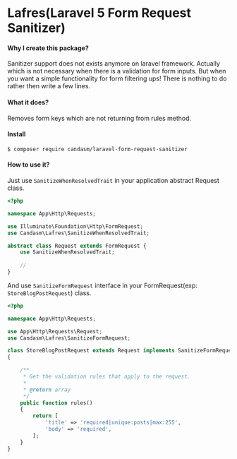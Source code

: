 # Lafres(Laravel 5 Form Request Sanitizer)


#### Why I create this package?
Sanitizer support does not exists anymore on laravel framework. Actually which is not necessary when there is a validation for form inputs.
But when you want a simple functionality for form filtering ups! There is nothing to do rather then write a few lines.

#### What it does?
Removes form keys which are not returning from rules method.  

#### Install

```
$ composer require candasm/laravel-form-request-sanitizer
```

#### How to use it?

Just use `SanitizeWhenResolvedTrait` in your application abstract Request class. 

```php
<?php 

namespace App\Http\Requests;

use Illuminate\Foundation\Http\FormRequest;
use Candasm\Lafres\SanitizeWhenResolvedTrait;

abstract class Request extends FormRequest {
	use SanitizeWhenResolvedTrait;
	
	//
}

```

And use `SanitizeFormRequest` interface in your FormRequest(exp: `StoreBlogPostRequest`) class.
```php
<?php

namespace App\Http\Requests;

use App\Http\Requests\Request;
use Candasm\Lafres\SanitizeFormRequest;

class StoreBlogPostRequest extends Request implements SanitizeFormRequest
{

    /**
     * Get the validation rules that apply to the request.
     *
     * @return array
     */
    public function rules()
    {
        return [
            'title' => 'required|unique:posts|max:255',
            'body' => 'required',
        ];
    }
}
```
